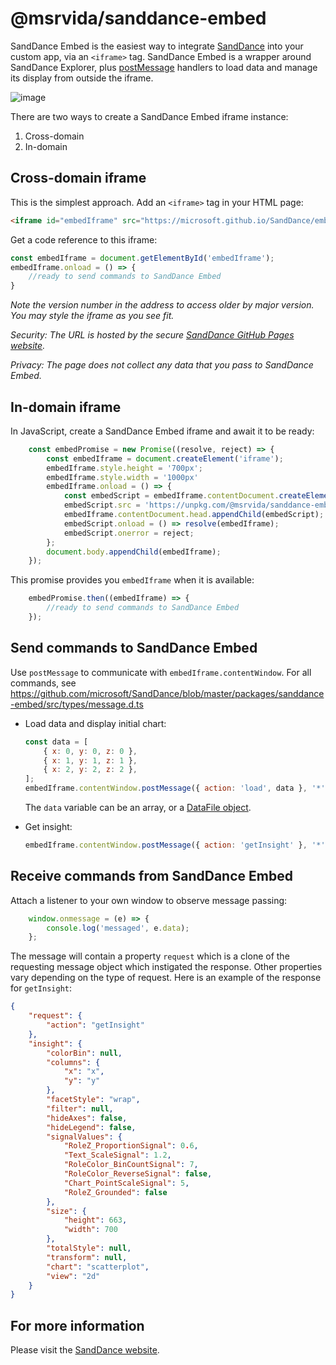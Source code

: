 # @msrvida/sanddance-embed

SandDance Embed is the easiest way to integrate [SandDance](https://microsoft.github.io/SandDance/) into your custom app, via an `<iframe>` tag. SandDance Embed is a wrapper around SandDance Explorer, plus [postMessage](https://developer.mozilla.org/en-US/docs/Web/API/Window/postMessage) handlers to load data and manage its display from outside the iframe.

![image](https://user-images.githubusercontent.com/11507384/72197128-a99cdd80-33d2-11ea-9b49-5d470db0abc1.png)

There are two ways to create a SandDance Embed iframe instance:
1. Cross-domain
2. In-domain

## Cross-domain iframe
This is the simplest approach. Add an `<iframe>` tag in your HTML page:
```html
<iframe id="embedIframe" src="https://microsoft.github.io/SandDance/embed/v4/sanddance-embed.html" style="height:700px;width:100%"></iframe>
```

Get a code reference to this iframe:
```js
const embedIframe = document.getElementById('embedIframe');
embedIframe.onload = () => {
    //ready to send commands to SandDance Embed
}
```

*Note the version number in the address to access older by major version. You may style the iframe as you see fit.*

*Security: The URL is hosted by the secure [SandDance GitHub Pages website](https://github.com/microsoft/SandDance/tree/master/docs/embed).*

*Privacy: The page does not collect any data that you pass to SandDance Embed.*

## In-domain iframe
In JavaScript, create a SandDance Embed iframe and await it to be ready:
```js
    const embedPromise = new Promise((resolve, reject) => {
        const embedIframe = document.createElement('iframe');
        embedIframe.style.height = '700px';
        embedIframe.style.width = '1000px'
        embedIframe.onload = () => {
            const embedScript = embedIframe.contentDocument.createElement('script');
            embedScript.src = 'https://unpkg.com/@msrvida/sanddance-embed@4/dist/umd/sanddance-embed.js';
            embedIframe.contentDocument.head.appendChild(embedScript);
            embedScript.onload = () => resolve(embedIframe);
            embedScript.onerror = reject;
        };
        document.body.appendChild(embedIframe);
    });
```
This promise provides you `embedIframe` when it is available:
```js
    embedPromise.then((embedIframe) => {
        //ready to send commands to SandDance Embed
    });
```

## Send commands to SandDance Embed
Use `postMessage` to communicate with `embedIframe.contentWindow`. For all commands, see https://github.com/microsoft/SandDance/blob/master/packages/sanddance-embed/src/types/message.d.ts

* Load data and display initial chart:
    ```js
    const data = [
        { x: 0, y: 0, z: 0 },
        { x: 1, y: 1, z: 1 },
        { x: 2, y: 2, z: 2 },
    ];
    embedIframe.contentWindow.postMessage({ action: 'load', data }, '*');
    ```
    The `data` variable can be an array, or a [DataFile object](https://microsoft.github.io/SandDance/docs/sanddance-explorer/v4/interfaces/DataFile.html).

* Get insight:
    ```js
    embedIframe.contentWindow.postMessage({ action: 'getInsight' }, '*');
    ```

## Receive commands from SandDance Embed
Attach a listener to your own window to observe message passing:
```js
    window.onmessage = (e) => {
        console.log('messaged', e.data);
    };
```
The message will contain a property `request` which is a clone of the requesting message object which instigated the response. Other properties vary depending on the type of request. Here is an example of the response for `getInsight`:
```json
{
    "request": {
        "action": "getInsight"
    },
    "insight": {
        "colorBin": null,
        "columns": {
            "x": "x",
            "y": "y"
        },
        "facetStyle": "wrap",
        "filter": null,
        "hideAxes": false,
        "hideLegend": false,
        "signalValues": {
            "RoleZ_ProportionSignal": 0.6,
            "Text_ScaleSignal": 1.2,
            "RoleColor_BinCountSignal": 7,
            "RoleColor_ReverseSignal": false,
            "Chart_PointScaleSignal": 5,
            "RoleZ_Grounded": false
        },
        "size": {
            "height": 663,
            "width": 700
        },
        "totalStyle": null,
        "transform": null,
        "chart": "scatterplot",
        "view": "2d"
    }
}
```

## For more information
Please visit the [SandDance website](https://microsoft.github.io/SandDance/).
